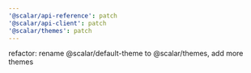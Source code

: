 ```yaml
---
'@scalar/api-reference': patch
'@scalar/api-client': patch
'@scalar/themes': patch
---
```


refactor: rename @scalar/default-theme to @scalar/themes, add more themes
